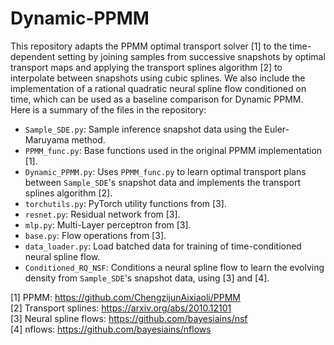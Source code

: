 # Dynamic-PPMM

This repository adapts the PPMM optimal transport solver [1] to the time-dependent setting by joining samples from successive snapshots by optimal transport maps and applying the transport splines algorithm [2] to interpolate between snapshots using cubic splines. We also include the implementation of a rational quadratic neural spline flow conditioned on time, which can be used as a baseline comparison for Dynamic PPMM. Here is a summary of the files in the repository:
- `Sample_SDE.py`: Sample inference snapshot data using the Euler-Maruyama method. 
- `PPMM_func.py`: Base functions used in the original PPMM implementation [1].
- `Dynamic_PPMM.py`: Uses `PPMM_func.py` to learn optimal transport plans between `Sample_SDE`'s snapshot data and implements the transport splines algorithm [2]. 
- `torchutils.py`: PyTorch utility functions from [3].
- `resnet.py`: Residual network from [3].
- `mlp.py`: Multi-Layer perceptron from [3].
- `base.py`: Flow operations from [3].
- `data_loader.py`: Load batched data for training of time-conditioned neural spline flow.
- `Conditioned_RQ_NSF`: Conditions a neural spline flow to learn the evolving density from `Sample_SDE`'s snapshot data, using [3] and [4]. 


[1] PPMM: https://github.com/ChengzijunAixiaoli/PPMM \
[2] Transport splines: https://arxiv.org/abs/2010.12101 \
[3] Neural spline flows: https://github.com/bayesiains/nsf \
[4] nflows: https://github.com/bayesiains/nflows



